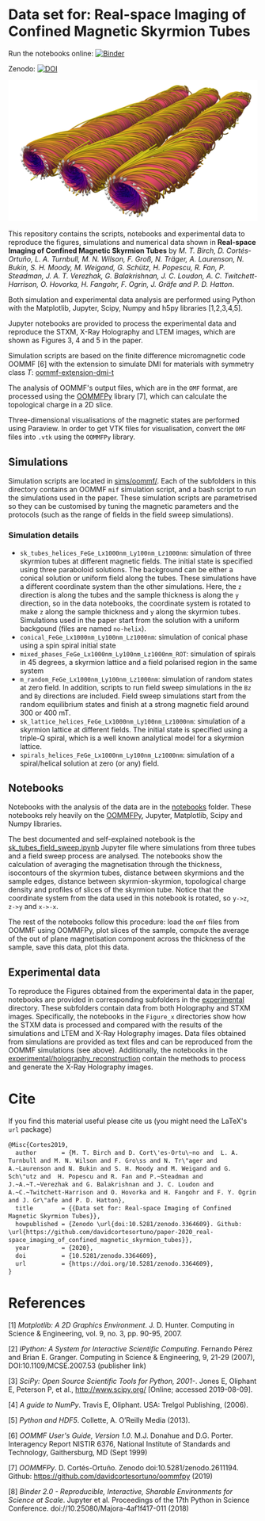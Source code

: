 # Data set for: Real-space Imaging of Confined Magnetic Skyrmion Tubes

Run the notebooks online: [![Binder](https://mybinder.org/badge_logo.svg)](https://mybinder.org/v2/gh/davidcortesortuno/paper-2019_resonant_xray_imaging_confined_magnetic_skyrmion_tubes/master)

Zenodo:                   [![DOI](https://zenodo.org/badge/DOI/10.5281/zenodo.3364609.svg)](https://doi.org/10.5281/zenodo.3364609)


![](figures/sk_tubes_vorticity_im.png)

This repository contains the scripts, notebooks and experimental data to
reproduce the figures, simulations and numerical data shown in **Real-space
Imaging of Confined Magnetic Skyrmion Tubes** by *M. T. Birch, D.
Cortés-Ortuño,  L. A. Turnbull, M. N.  Wilson, F. Groß, N.  Träger, A.
Laurenson, N. Bukin, S. H. Moody, M.  Weigand, G. Schütz, H. Popescu, R. Fan,
P. Steadman, J. A. T. Verezhak, G.  Balakrishnan, J. C. Loudon, A. C.
Twitchett-Harrison, O. Hovorka, H. Fangohr, F. Ogrin, J.  Gräfe and P. D.
Hatton*.

Both simulation and experimental data analysis are performed using Python with
the Matplotlib, Jupyter, Scipy, Numpy and h5py libraries [1,2,3,4,5].

Jupyter notebooks are provided to process the experimental data and reproduce
the STXM, X-Ray Holography and LTEM images, which are shown as Figures 3, 4 and
5 in the paper.

Simulation scripts are based on the finite difference micromagnetic code OOMMF [6]
with the extension to simulate DMI for materials with symmetry class *T*:
[oommf-extension-dmi-t](https://github.com/joommf/oommf-extension-dmi-t)

The analysis of OOMMF's output files, which are in the `OMF` format, are
processed using the [OOMMFPy](https://github.com/davidcortesortuno/oommfpy)
library [7], which can calculate the topological charge in a 2D slice. 

Three-dimensional visualisations of the magnetic states are performed using
Paraview. In order to get VTK files for visualisation, convert the `OMF` files
into `.vtk` using the `OOMMFPy` library.


## Simulations

Simulation scripts are located in [sims/oommf/](sims/oommf). Each of the
subfolders in this directory contains an OOMMF `mif` simulation script, and a
bash script to run the simulations used in the paper. These simulation scripts
are parametrised so they can be customised by tuning the magnetic parameters
and the protocols (such as the range of fields in the field sweep simulations).

### Simulation details

- `sk_tubes_helices_FeGe_Lx1000nm_Ly100nm_Lz1000nm`: simulation of three skyrmion tubes at different magnetic fields. The initial state is specified using three paraboloid solutions. The background can be either a conical solution or uniform field along the tubes. These simulations have a different coordinate system than the other simulations. Here, the `z` direction is along the tubes and the sample thickness is along the `y` direction, so in the data notebooks, the coordinate system is rotated to make `z` along the sample thickness and `y` along the skyrmion tubes. Simulations used in the paper start from the solution with a uniform backgound (files are named `no-helix`).
- `conical_FeGe_Lx1000nm_Ly100nm_Lz1000nm`: simulation of conical phase using a spin spiral initial state
- `mixed_phases_FeGe_Lx1000nm_Ly100nm_Lz1000nm_ROT`: simulation of spirals in 45 degrees, a skyrmion lattice and a field polarised region in the same system
- `m_random_FeGe_Lx1000nm_Ly100nm_Lz1000nm`: simulation of random states at zero field. In addition, scripts to run field sweep simulations in the `Bz` and `By` directions are included. Field sweep simulations start from the random equilibrium states and finish at a strong magnetic field around 300 or 400 mT.
- `sk_lattice_helices_FeGe_Lx1000nm_Ly100nm_Lz1000nm`: simulation of a skyrmion lattice at different fields. The initial state is specified using a triple-Q spiral, which is a well known analytical model for a skyrmion lattice.
- `spirals_helices_FeGe_Lx1000nm_Ly100nm_Lz1000nm`: simulation of a spiral/helical solution at zero (or any) field.

## Notebooks

Notebooks with the analysis of the data are in the [notebooks](notebooks)
folder. These notebooks rely heavily on the
[OOMMFPy](https://github.com/davidcortesortuno/oommfpy), Jupyter, Matplotlib,
Scipy and Numpy libraries. 

The best documented and self-explained notebook is the
[sk_tubes_field_sweep.ipynb](notebooks/sk_tubes_field_sweep.ipynb) Jupyter file
where simulations from three tubes and a field sweep process are analysed. The
notebooks show the calculation of averaging the magnetisation through the
thickness, isocontours of the skyrmion tubes, distance between skyrmions and
the sample edges, distance between skyrmion-skyrmion, topological charge
density and profiles of slices of the skyrmion tube. Notice that the coordinate
system from the data used in this notebook is rotated, so `y->z`, `z->y` and
`x->-x`.

The rest of the notebooks follow this procedure: load the `omf` files from
OOMMF using OOMMFPy, plot slices of the sample, compute the average of the out
of plane magnetisation component across the thickness of the sample, save this
data, plot this data.

## Experimental data

To reproduce the Figures obtained from the experimental data in the paper,
notebooks are provided in corresponding subfolders in the
[experimental](experimental) directory. These subfolders contain data from both
Holography and STXM images. Specifically, the notebooks in the `Figure_x`
directories show how the STXM data is processed and compared with the results
of the simulations and LTEM and X-Ray Holography images. Data files obtained
from simulations are provided as text files and can be reproduced from the
OOMMF simulations (see above). Additionally, the notebooks in the
[experimental/holography_reconstruction](experimental/holography_reconstruction)
contain the methods to process and generate the X-Ray Holography images.

# Cite

If you find this material useful please cite us (you might need the LaTeX's
`url` package)

    @Misc{Cortes2019,
      author       = {M. T. Birch and D. Cort\'es-Ortu\~no and  L. A. Turnbull and M. N. Wilson and F. Gro\ss and N. Tr\"ager and A.~Laurenson and N. Bukin and S. H. Moody and M. Weigand and G. Sch\"utz and  H. Popescu and R. Fan and P.~Steadman and J.~A.~T.~Verezhak and G. Balakrishnan and J. C. Loudon and A.~C.~Twitchett-Harrison and O. Hovorka and H. Fangohr and F. Y. Ogrin  and J. Gr\"afe and P. D. Hatton},
      title        = {{Data set for: Real-space Imaging of Confined Magnetic Skyrmion Tubes}},
      howpublished = {Zenodo \url{doi:10.5281/zenodo.3364609}. Github: \url{https://github.com/davidcortesortuno/paper-2020_real-space_imaging_of_confined_magnetic_skyrmion_tubes}},
      year         = {2020},
      doi          = {10.5281/zenodo.3364609},
      url          = {https://doi.org/10.5281/zenodo.3364609},
    }

# References

[1] *Matplotlib: A 2D Graphics Environment*. J. D. Hunter. Computing in Science
& Engineering, vol. 9, no. 3, pp. 90-95, 2007.

[2] *IPython: A System for Interactive Scientific Computing*. Fernando Pérez
and Brian E. Granger. Computing in Science & Engineering, 9, 21-29 (2007),
DOI:10.1109/MCSE.2007.53 (publisher link)

[3] *SciPy: Open Source Scientific Tools for Python, 2001-*. Jones E, Oliphant
E, Peterson P, et al., http://www.scipy.org/ [Online; accessed 2019-08-09].

[4] *A guide to NumPy*. Travis E, Oliphant. USA: Trelgol Publishing, (2006).

[5] *Python and HDF5*. Collette, A. O’Reilly Media (2013).

[6] *OOMMF User's Guide, Version 1.0*. M.J. Donahue and D.G. Porter.
Interagency Report NISTIR 6376, National Institute of Standards and Technology,
Gaithersburg, MD (Sept 1999) 

[7] *OOMMFPy*. D. Cortés-Ortuño. Zenodo doi:10.5281/zenodo.2611194. Github:
https://github.com/davidcortesortuno/oommfpy (2019)

[8] *Binder 2.0 - Reproducible, Interactive, Sharable Environments for Science
at Scale*. Jupyter et al. Proceedings of the 17th Python in Science Conference.
doi://10.25080/Majora-4af1f417-011 (2018)
